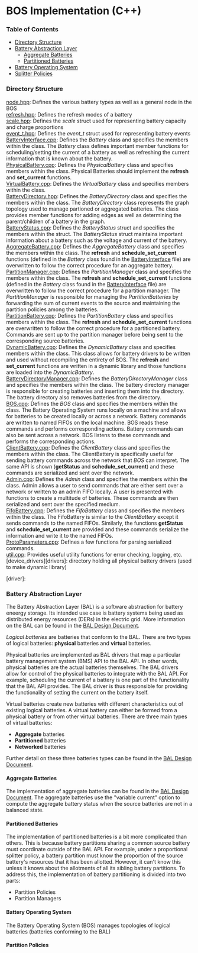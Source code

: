 # BOS Implementation (C++)
### Table of Contents

* [Directory Structure](#directory-structure)
* [Battery Abstraction Layer](#battery-abstraction-layer)
    * [Aggregate Batteries](#aggregate-batteries)
    * [Partitioned Batteries](#partitioned-batteries)
* [Battery Operating System](#battery-operating-system)
* [Splitter Policies](#splitter-policies)

### Directory Structure
[node.hpp][node]: Defines the various battery types as well as a general node in the BOS  
[refresh.hpp][refresh]: Defines the refresh modes of a battery  
[scale.hpp][scale]: Defines the _scale_ struct used for representing battery capacity and charge proportions  
[event\_t.hpp][event\_t]: Defines the _event\_t_ struct used for representing battery events  
[BatteryInterface.cpp][BatteryInterface]: Defines the _Battery_ class and specifies the members within the class. The _Battery_ class defines important member functions for scheduling/setting the current of a battery as well as refreshing the current information that is known about the battery.   
[PhysicalBattery.cpp][PhysicalBattery]: Defines the _PhysicalBattery_ class and specifies members within the class. Physical Batteries should implement the **refresh** and **set_current** functions.  
[VirtualBattery.cpp][VirtualBattery]: Defines the _VirtualBattery_ class and specifies members within the class.   
[BatteryDirectory.hpp][BatteryDirectory]: Defines the _BatteryDirectory_ class and specifies the members within the class. The _BatteryDirectory_ class represents the graph topology used to manage partioned or aggregated batteries. The class provides member functions for adding edges as well as determining the parent/children of a battery in the graph.  
[BatteryStatus.cpp][BatteryStatus]: Defines the _BatteryStatus_ struct and specifies the members within the struct. The _BatteryStatus_ struct maintains important information about a battery such as the voltage and current of the battery.   
[AggregateBattery.cpp][AggregateBattery]: Defines the _AggregateBattery_ class and specifies the members within the class. The **refresh** and **schedule_set_current** functions (defined in the _Battery_ class found in the [BatteryInterface] file) are overwritten to follow the correct procedure for an aggregate battery.    
[PartitionManager.cpp][PartitionManager]: Defines the _PartitionManager_ class and specifies the members within the class. The **refresh** and **schedule_set_current** functions (defined in the _Battery_ class found in the [BatteryInterface] file) are overwritten to follow the correct procedure for a partition manager. The _PartitionManager_ is responsible for managing the _PartitionBatteries_ by forwarding the sum of current events to the source and maintaining the partition policies among the batteries.   
[PartitionBattery.cpp][PartitionBattery]: Defines the _PartitionBattery_ class and specifies members within the class. The **refresh** and **schedule_set_current** functions are overwritten to follow the correct procedure for a partitioned battery. Commands are sent up to the partition manager before being sent to the corresponding source batteries.   
[DynamicBattery.cpp][DynamicBattery]: Defines the _DynamicBattery_ class and specifies members within the class. This class allows for battery drivers to be written and used without recompiling the entirety of BOS. The **refresh** and **set_current** functions are written in a dynamic library and those functions are loaded into the _DynamicBattery_.   
[BatteryDirectoryManager.cpp][BatteryDirectoryManager]: Defines the _BatteryDirectoryManager_ class and specifies the members within the class. The battery directory manager is responsible for creating batteries and inserting them into the directory. The battery directory also removes batteries from the directory.  
[BOS.cpp][BOS]: Defines the _BOS_ class and specifies the members within the class. The Battery Operating System runs locally on a machine and allows for batteries to be created locally or across a network. Battery commands are written to named FIFOs on the local machine. BOS reads these commands and performs corresponding actions. Battery commands can also be sent across a network. BOS listens to these commands and performs the corresponding actions.    
[ClientBattery.cpp][ClientBattery]: Defines the _ClientBattery_ class and specifies the members within the class. The ClientBattery is specifically useful for sending battery commands across the network that _BOS_ can interpret. The same API is shown (**getStatus** and **schedule_set_current**) and these commands are serialized and sent over the network.    
[Admin.cpp][Admin]: Defines the _Admin_ class and specifies the members within the class. Admin allows a user to send commands that are either sent over a network or written to an admin FIFO locally. A user is presented with functions to create a multitude of batteries. These commands are then serialized and sent over the specified medium.    
[FifoBattery.cpp][FifoBattery]: Defines the _FifoBattery_ class and specifies the members within the class. The FifoBattery is similar to the _ClientBattery_ except it sends commands to the named FIFOs. Similarly, the functions **getStatus** and **schedule_set_current** are provided and these commands serialize the information and write it to the named FIFOs.   
[ProtoParameters.cpp][ProtoParameters]: Defines a few functions for parsing serialized commands.  
[util.cpp][util]: Provides useful utility functions for error checking, logging, etc.  
[device\_drivers][drivers]: directory holding all physical battery drivers (used to make dynamic library)

[node]: https://github.com/Stanford-New-Energy-Systems/BatteryOS/blob/bos_rewrite/bos_rewrite/src/node.hpp 

[refresh]: https://github.com/Stanford-New-Energy-Systems/BatteryOS/blob/bos_rewrite/bos_rewrite/src/refresh.hpp

[scale]: https://github.com/Stanford-New-Energy-Systems/BatteryOS/blob/bos_rewrite/bos_rewrite/src/scale.hpp

[event\_t]: https://github.com/Stanford-New-Energy-Systems/BatteryOS/blob/bos_rewrite/bos_rewrite/src/event_t.hpp

[util]: https://github.com/Stanford-New-Energy-Systems/BatteryOS/blob/bos_rewrite/bos_rewrite/src/util.hpp

[BatteryInterface]: https://github.com/Stanford-New-Energy-Systems/BatteryOS/blob/bos_rewrite/bos_rewrite/src/BatteryInterface.cpp 

[PhysicalBattery]: https://github.com/Stanford-New-Energy-Systems/BatteryOS/blob/bos_rewrite/bos_rewrite/src/PhysicalBattery.cpp

[VirtualBattery]: https://github.com/Stanford-New-Energy-Systems/BatteryOS/blob/bos_rewrite/bos_rewrite/src/VirtualBattery.cpp

[DynamicBattery]: https://github.com/Stanford-New-Energy-Systems/BatteryOS/blob/bos_rewrite/bos_rewrite/src/DynamicBattery.cpp

[FifoBattery]: https://github.com/Stanford-New-Energy-Systems/BatteryOS/blob/bos_rewrite/bos_rewrite/src/FifoBattery.cpp

[Admin]: https://github.com/Stanford-New-Energy-Systems/BatteryOS/blob/bos_rewrite/bos_rewrite/src/Admin.cpp

[BOS]: https://github.com/Stanford-New-Energy-Systems/BatteryOS/blob/bos_rewrite/bos_rewrite/src/BOS.cpp

[ProtoParameters]: https://github.com/Stanford-New-Energy-Systems/BatteryOS/blob/bos_rewrite/bos_rewrite/src/ProtoParameters.cpp

[BatteryDirectoryManager]: https://github.com/Stanford-New-Energy-Systems/BatteryOS/blob/bos_rewrite/bos_rewrite/src/BatteryDirectoryManager.cpp

[BatteryDirectory]: https://github.com/Stanford-New-Energy-Systems/BatteryOS/blob/bos_rewrite/bos_rewrite/src/BatteryDirectory.cpp 

[BatteryStatus]: https://github.com/Stanford-New-Energy-Systems/BatteryOS/blob/bos_rewrite/bos_rewrite/src/BatteryStatus.cpp

[AggregateBattery]: https://github.com/Stanford-New-Energy-Systems/BatteryOS/blob/bos_rewrite/bos_rewrite/src/AggregateBattery.cpp

[PartitionManager]: https://github.com/Stanford-New-Energy-Systems/BatteryOS/blob/bos_rewrite/bos_rewrite/src/PartitionManager.cpp

[PartitionBattery]: https://github.com/Stanford-New-Energy-Systems/BatteryOS/blob/bos_rewrite/bos_rewrite/src/PartitionBattery.cpp

[ClientBattery]: https://github.com/Stanford-New-Energy-Systems/BatteryOS/blob/bos_rewrite/bos_rewrite/src/ClientBattery.cpp

[driver]:

### Battery Abstraction Layer
The Battery Abstraction Layer (BAL) is a software abstraction for battery eneergy storage. Its intended use case is battery systems being used as distributed energy resources 
(DERs) in the electric grid. More information on the BAL can be found in the [BAL Design Document][BAL Design Document].

_Logical batteries_ are batteries that conform to the BAL. There are two types of logical batteries: **physical** batteries and **virtual** batteries. 

Physical batteries are implemented as BAL drivers that map a particular battery management system (BMS) API to the BAL API. In other words, physical batteries are the actual batteries themselves. 
The BAL drivers allow for control of the physical batteries to integrate with the BAL API. For example, scheduling the current of a battery is one part of the functionality that the BAL API provides.
 The BAL driver is thus responsible for providing the functionality of setting the current on the battery itself. 

Virtual batteries create new batteries with different characteristics out of existing logical batteries. A virtual battery can either be formed from a physical battery or from other virtual batteries.
 There are three main types of virtual batteries:
 
 * **Aggregate** batteries
 * **Partitioned** batteries
 * **Networked** batteries 

 Further detail on these three batteries types can be found in the [BAL Design Document]. 

 #### Aggregate Batteries

 The implementation of aggregate batteries can be found in the [BAL Design Document]. The aggregate batteries use the "variable current" option to compute the aggregate battery status when the source batteries are not in a balanced state. 

 #### Partitioned Batteries 

The implementation of partitioned batteries is a bit more complicated than others. This is because battery partitions sharing a common source battery must coordinate outside of the BAL API.
For example, under a proportional splitter policy, a battery partition must know the proportion of the source battery's resources that it has been allotted. However, it can't know this unless it knows about the allotments
of all its sibling battery partitions. To address this, the implementation of battery partitioning is divided into two parts: 

 * Partition Policies
 * Partition Managers 

[BAL Design Document]: https://github.com/obinnoromjr/BOS/blob/main/doc/Task%202.2%20BAL%20Document.pdf

#### Battery Operating System 
The Battery Operating System (BOS) manages topologies of logical batteries (batteries conforming to the BAL)

#### Partition Policies

